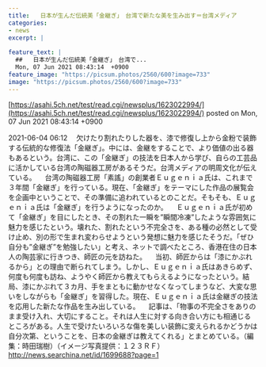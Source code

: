 ```yaml
---
title:   日本が生んだ伝統美「金継ぎ」　台湾で新たな美を生み出す＝台湾メディア  
categories:
- news
excerpt: |
  
feature_text: |
  ##   日本が生んだ伝統美「金継ぎ」　台湾で...
  Mon, 07 Jun 2021 08:43:14  +0900
feature_image: "https://picsum.photos/2560/600?image=733"
image: "https://picsum.photos/2560/600?image=733"
---
```


[https://asahi.5ch.net/test/read.cgi/newsplus/1623022994/](https://asahi.5ch.net/test/read.cgi/newsplus/1623022994/)
posted on Mon, 07 Jun 2021 08:43:14  +0900

<!--more-->

2021-06-04 06:12 　欠けたり割れたりした器を、漆で修復し上から金粉で装飾する伝統的な修復法「金継ぎ」。中には、金継をすることで、より価値の出る器もあるという。台湾に、この「金継ぎ」の技法を日本人から学び、自らの工芸品に活かしている台湾の陶磁器工房があるそうだ。台湾メディアの明周文化が伝えている。 　台湾の陶磁器工房「素謠」の創業者Ｅｕｇｅｎｉａ氏は、これまで３年間「金継ぎ」を行っている。現在、「金継ぎ」をテーマにした作品の展覧会を企画中ということで、その準備に追われているとのことだ。そもそも、Ｅｕｇｅｎｉａ氏は「金継ぎ」を行うようになったのか。 　Ｅｕｇｅｎｉａ氏が初めて「金継ぎ」を目にしたとき、その割れた一瞬を”瞬間冷凍”したような雰囲気に魅力を感じたという。壊れた、割れたという不完全さを、ある種の必然として受け止め、別の形で生まれ変わらせようという発想に魅力を感じたそうだ。「ぜひ自分も”金継ぎ”を勉強したい」と考え、ネットで調べたところ、香港在住の日本人の陶芸家に行きつき、師匠の元を訪ねた。 　当初、師匠からは「漆にかぶれるから」との理由で断られてしまう。しかし、Ｅｕｇｅｎｉａ氏はあきらめず、何度も何度も訪ね、ようやく師匠から教えてもらえるようになったという。結局、漆にかぶれて３カ月、手をまともに動かせなくなってしまうなど、大変な思いをしながらも「金継ぎ」を習得した。現在、Ｅｕｇｅｎｉａ氏は金継ぎの技法を応用した新たな作品を生み出している。 　記事は、「物事の不完全さをありのまま受け入れ、大切にすること。それは人生に対する向き合い方にも相通じるところがある。人生で受けたいろいろな傷を美しい装飾に変えられるかどうかは自分次第、ということを、日本の金継ぎは教えてくれる」とまとめている。（編集：時田瑞樹）（イメージ写真提供：１２３ＲＦ） http://news.searchina.net/id/1699688?page=1
